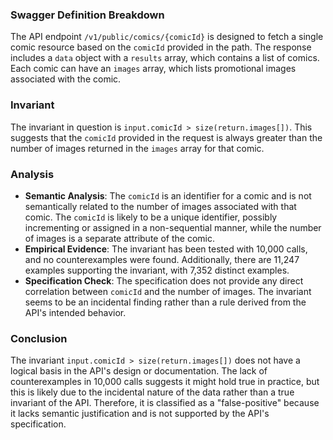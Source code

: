 ### Swagger Definition Breakdown
The API endpoint `/v1/public/comics/{comicId}` is designed to fetch a single comic resource based on the `comicId` provided in the path. The response includes a `data` object with a `results` array, which contains a list of comics. Each comic can have an `images` array, which lists promotional images associated with the comic.

### Invariant
The invariant in question is `input.comicId > size(return.images[])`. This suggests that the `comicId` provided in the request is always greater than the number of images returned in the `images` array for that comic.

### Analysis
- **Semantic Analysis**: The `comicId` is an identifier for a comic and is not semantically related to the number of images associated with that comic. The `comicId` is likely to be a unique identifier, possibly incrementing or assigned in a non-sequential manner, while the number of images is a separate attribute of the comic.
- **Empirical Evidence**: The invariant has been tested with 10,000 calls, and no counterexamples were found. Additionally, there are 11,247 examples supporting the invariant, with 7,352 distinct examples.
- **Specification Check**: The specification does not provide any direct correlation between `comicId` and the number of images. The invariant seems to be an incidental finding rather than a rule derived from the API's intended behavior.

### Conclusion
The invariant `input.comicId > size(return.images[])` does not have a logical basis in the API's design or documentation. The lack of counterexamples in 10,000 calls suggests it might hold true in practice, but this is likely due to the incidental nature of the data rather than a true invariant of the API. Therefore, it is classified as a "false-positive" because it lacks semantic justification and is not supported by the API's specification.
